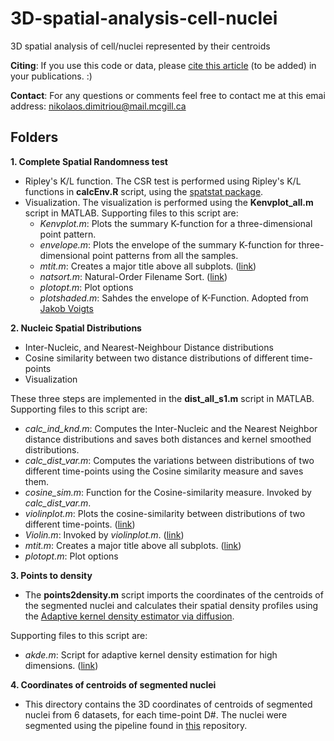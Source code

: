 # 3D-spatial-analysis-cell-nuclei
3D spatial analysis of cell/nuclei represented by their centroids

**Citing**: If you use this code or data, please [cite this article]( ) (to be added) in your publications. :)   

**Contact**: For any questions or comments feel free to contact me at this emai address: nikolaos.dimitriou@mail.mcgill.ca

## Folders

**1. Complete Spatial Randomness test**
* Ripley's K/L function. The CSR test is performed using Ripley's K/L functions in **calcEnv.R** script, using the [spatstat package](https://spatstat.org/).
* Visualization. The visualization is performed using the **Kenvplot_all.m** script in MATLAB. 
  Supporting files to this script are:
  * *Kenvplot.m*: Plots the summary K-function for a three-dimensional point pattern. 
  * *envelope.m*: Plots the envelope of the summary K-function for three-dimensional point patterns from all the samples.
  * *mtit.m*: Creates a major title above all subplots. ([link](https://www.mathworks.com/matlabcentral/fileexchange/3218-mtit-a-pedestrian-major-title-creator))
  * *natsort.m*: Natural-Order Filename Sort. ([link](https://www.mathworks.com/matlabcentral/fileexchange/47434-natural-order-filename-sort))
  * *plotopt.m*: Plot options
  * *plotshaded.m*: Sahdes the envelope of K-Function. Adopted from [Jakob Voigts](http://jvoigts.scripts.mit.edu/blog/nice-shaded-plots/)

**2. Nucleic Spatial Distributions**
* Inter-Nucleic, and Nearest-Neighbour Distance distributions
* Cosine similarity between two distance distributions of different time-points
* Visualization

These three steps are implemented in the **dist_all_s1.m** script in MATLAB. Supporting files to this script are:
* *calc_ind_knd.m*: Computes the Inter-Nucleic and the Nearest Neighbor distance distributions and saves both distances and kernel smoothed distributions.
* *calc_dist_var.m*: Computes the variations between distributions of two different time-points using the Cosine similarity measure and saves them.
* *cosine_sim.m*: Function for the Cosine-similarity measure. Invoked by *calc_dist_var.m*.
* *violinplot.m*: Plots the cosine-similarity between distributions of two different time-points. ([link](https://github.com/bastibe/Violinplot-Matlab))
* *Violin.m*: Invoked by *violinplot.m*. ([link](https://github.com/bastibe/Violinplot-Matlab))
* *mtit.m*: Creates a major title above all subplots. ([link](https://www.mathworks.com/matlabcentral/fileexchange/3218-mtit-a-pedestrian-major-title-creator))
* *plotopt.m*: Plot options


**3. Points to density**
* The **points2density.m** script imports the coordinates of the centroids of the segmented nuclei and calculates their spatial density profiles using the [Adaptive kernel density estimator via diffusion](https://people.smp.uq.edu.au/DirkKroese/ps/AOS799.pdf).

Supporting files to this script are:
* *akde.m*: Script for adaptive kernel density estimation for high dimensions. ([link](https://www.mathworks.com/matlabcentral/fileexchange/58312-kernel-density-estimator-for-high-dimensions))

**4. Coordinates of centroids of segmented nuclei**
* This directory contains the 3D coordinates of centroids of segmented nuclei from 6 datasets, for each time-point D#. The nuclei were segmented using the
pipeline found in [this](https://github.com/NMDimitriou/3D-Preprocessing-Nuclei-Segmentation) repository.

